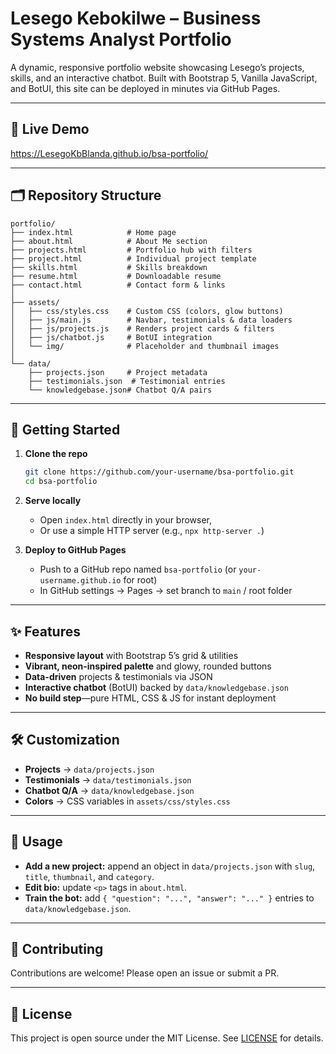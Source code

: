 # Lesego Kebokilwe – Business Systems Analyst Portfolio

A dynamic, responsive portfolio website showcasing Lesego’s projects, skills, and an interactive chatbot. Built with Bootstrap 5, Vanilla JavaScript, and BotUI, this site can be deployed in minutes via GitHub Pages.

---

## 🔗 Live Demo

https://LesegoKbBlanda.github.io/bsa-portfolio/

---

## 🗂️ Repository Structure

```
portfolio/
├── index.html            # Home page
├── about.html            # About Me section
├── projects.html         # Portfolio hub with filters
├── project.html          # Individual project template
├── skills.html           # Skills breakdown
├── resume.html           # Downloadable resume
├── contact.html          # Contact form & links
│
├── assets/
│   ├── css/styles.css    # Custom CSS (colors, glow buttons)
│   ├── js/main.js        # Navbar, testimonials & data loaders
│   ├── js/projects.js    # Renders project cards & filters
│   ├── js/chatbot.js     # BotUI integration
│   └── img/              # Placeholder and thumbnail images
│
└── data/
    ├── projects.json     # Project metadata
    ├── testimonials.json  # Testimonial entries
    └── knowledgebase.json# Chatbot Q/A pairs
```

---

## 🚀 Getting Started

1. **Clone the repo**
   ```bash
   git clone https://github.com/your-username/bsa-portfolio.git
   cd bsa-portfolio
   ```

2. **Serve locally**
   - Open `index.html` directly in your browser,
   - Or use a simple HTTP server (e.g., `npx http-server .`)

3. **Deploy to GitHub Pages**
   - Push to a GitHub repo named `bsa-portfolio` (or `your-username.github.io` for root)
   - In GitHub settings → Pages → set branch to `main` / root folder

---

## ✨ Features

- **Responsive layout** with Bootstrap 5’s grid & utilities
- **Vibrant, neon-inspired palette** and glowy, rounded buttons
- **Data-driven** projects & testimonials via JSON
- **Interactive chatbot** (BotUI) backed by `data/knowledgebase.json`
- **No build step**—pure HTML, CSS & JS for instant deployment

---

## 🛠️ Customization

- **Projects** → `data/projects.json`
- **Testimonials** → `data/testimonials.json`
- **Chatbot Q/A** → `data/knowledgebase.json`
- **Colors** → CSS variables in `assets/css/styles.css`

---

## 📖 Usage

- **Add a new project:** append an object in `data/projects.json` with `slug`, `title`, `thumbnail`, and `category`.
- **Edit bio:** update `<p>` tags in `about.html`.
- **Train the bot:** add `{ "question": "...", "answer": "..." }` entries to `data/knowledgebase.json`.

---

## 🙌 Contributing

Contributions are welcome! Please open an issue or submit a PR.

---

## 📄 License

This project is open source under the MIT License. See [LICENSE](LICENSE) for details.


